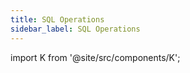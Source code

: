```yaml
---
title: SQL Operations
sidebar_label: SQL Operations
---
```


import K from '@site/src/components/K';

